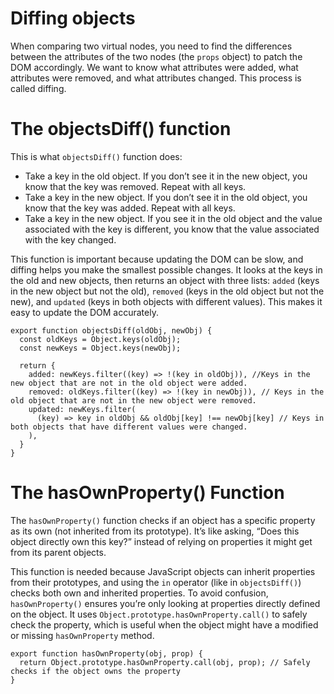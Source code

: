 # Diffing objects

When comparing two virtual nodes, you need to find the differences between the
attributes of the two nodes (the `props` object) to patch the DOM accordingly. We
want to know what attributes were added, what attributes were removed, and what
attributes changed. This process is called diffing.

# The objectsDiff() function
This is what `objectsDiff()` function does:
- Take a key in the old object. If you don’t see it in the new object, you know that the key was removed. Repeat with all keys.
- Take a key in the new object. If you don’t see it in the old object, you know that the key was added. Repeat with all keys.
- Take a key in the new object. If you see it in the old object and the value associated with the key is different, you know that the value associated with the key changed.

This function is important because updating the DOM can be slow, and diffing helps you make the smallest possible changes. It looks at the keys in the old and new objects, then returns an object with three lists: `added` (keys in the new object but not the old), `removed` (keys in the old object but not the new), and `updated` (keys in both objects with different values). This makes it easy to update the DOM accurately.
```
export function objectsDiff(oldObj, newObj) {
  const oldKeys = Object.keys(oldObj);
  const newKeys = Object.keys(newObj);

  return {
    added: newKeys.filter((key) => !(key in oldObj)), //Keys in the new object that are not in the old object were added.
    removed: oldKeys.filter((key) => !(key in newObj)), // Keys in the old object that are not in the new object were removed.
    updated: newKeys.filter(
      (key) => key in oldObj && oldObj[key] !== newObj[key] // Keys in both objects that have different values were changed.
    ),
  }
}
```

# The hasOwnProperty() Function

The `hasOwnProperty()` function checks if an object has a specific property as its own (not inherited from its prototype). It’s like asking, “Does this object directly own this key?” instead of relying on properties it might get from its parent objects.

This function is needed because JavaScript objects can inherit properties from their prototypes, and using the `in` operator (like in `objectsDiff()`) checks both own and inherited properties. To avoid confusion, `hasOwnProperty()` ensures you’re only looking at properties directly defined on the object. It uses `Object.prototype.hasOwnProperty.call()` to safely check the property, which is useful when the object might have a modified or missing `hasOwnProperty` method.

```
export function hasOwnProperty(obj, prop) {
  return Object.prototype.hasOwnProperty.call(obj, prop); // Safely checks if the object owns the property
}
```

